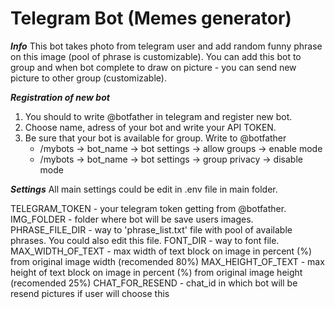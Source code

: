 # Telegram Bot (Memes generator)

___Info___
This bot takes photo from telegram user and add random funny phrase on this image (pool of phrase is customizable).
You can add this bot to group and when bot complete to draw on picture - you can send new picture to other group (customizable).

___Registration of new bot___
1. You should to write @botfather in telegram and register new bot.
2. Choose name, adress of your bot and write your API TOKEN.
3. Be sure that your bot is available for group. Write to @botfather
	* /mybots -> bot_name -> bot settings -> allow groups -> enable mode
	* /mybots -> bot_name -> bot settings -> group privacy -> disable mode

___Settings___
All main settings could be edit in .env file in main folder.

TELEGRAM_TOKEN - your telegram token getting from @botfather.
IMG_FOLDER - folder where bot will be save users images.
PHRASE_FILE_DIR - way to 'phrase_list.txt' file with pool of available phrases. You could also edit this file.
FONT_DIR - way to font file.
MAX_WIDTH_OF_TEXT - max width of text block on image in percent (%) from original image width (recomended 80%)
MAX_HEIGHT_OF_TEXT - max height of text block on image in percent (%) from original image height (recomended 25%)
CHAT_FOR_RESEND - chat_id in which bot will be resend pictures if user will choose this



